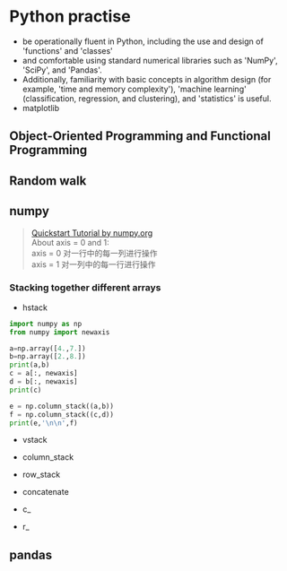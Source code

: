 Python practise
===

* be operationally fluent in Python, including the use and design of 'functions' and 'classes'
* and comfortable using standard numerical libraries such as 'NumPy', 'SciPy', and 'Pandas'. 
* Additionally, familiarity with basic concepts in algorithm design (for example, 'time and memory complexity'), 'machine learning' (classification, regression, and clustering), and 'statistics' is useful.
* matplotlib

## Object-Oriented Programming and Functional Programming

## Random walk

## numpy
> [Quickstart Tutorial by numpy.org](https://www.numpy.org/devdocs/user/quickstart.html)<br>
> About axis = 0 and 1: <br> axis = 0 对一行中的每一列进行操作 <br>  axis = 1 对一列中的每一行进行操作 <br>


### Stacking together different arrays

* hstack
```python
import numpy as np
from numpy import newaxis

a=np.array([4.,7.])
b=np.array([2.,8.])
print(a,b)
c = a[:, newaxis]
d = b[:, newaxis]
print(c)

e = np.column_stack((a,b))
f = np.column_stack((c,d))
print(e,'\n\n',f)
```
* vstack

* column_stack

* row_stack

* concatenate

* c_

* r_

## pandas
